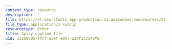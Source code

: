 ```yaml
---
content_type: resource
description: ''
file: https://ol-ocw-studio-app-production.s3.amazonaws.com/courses/22-01-introduction-to-nuclear-engineering-and-ionizing-radiation-fall-2016/33269605ffcfa2efe0b7220f2c3148fe_b2VMwG1MTHg.srt
file_type: application/x-subrip
resourcetype: Other
title: 3play caption file
uid: 33269605-ffcf-a2ef-e0b7-220f2c3148fe
---
```

